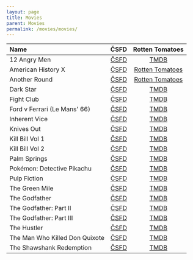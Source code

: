 ```yaml
---
layout: page
title: Movies
parent: Movies
permalink: /movies/movies/
---
```


| Name                                   | ČSFD                                                                              | Rotten Tomatoes                                                                |
|:---------------------------------------|:---------------------------------------------------------------------------------:|:------------------------------------------------------------------------------:|
| 12 Angry Men                           | [ČSFD](https://www.csfd.cz/film/6178-dvanact-rozhnevanych-muzu/prehled/)          | [TMDB](https://www.themoviedb.org/movie/389-12-angry-men)                      |
| American History X                     | [ČSFD](https://www.csfd.cz/film/5069-kult-hakoveho-krize/prehled/)                | [Rotten Tomatoes](https://www.rottentomatoes.com/m/american_history_x)         |
| Another Round                          | [ČSFD](https://www.csfd.cz/film/734768-chlast/prehled/)                           | [Rotten Tomatoes](https://www.rottentomatoes.com/m/another_round)              |
| Dark Star                              | [ČSFD](https://www.csfd.cz/film/1316-temna-hvezda/prehled/)                       | [TMDB](https://www.themoviedb.org/movie/1410-dark-star)                        |
| Fight Club                             | [ČSFD](https://www.csfd.cz/film/2667-klub-rvacu/prehled/)                         | [TMDB](https://www.themoviedb.org/movie/550-fight-club)                        |
| Ford v Ferrari (Le Mans' 66)           | [ČSFD](https://www.csfd.cz/film/332773-le-mans-66/prehled/)                       | [TMDB](https://www.themoviedb.org/movie/359724-ford-v-ferrari)                 |
| Inherent Vice                          | [ČSFD](https://www.csfd.cz/film/291647-inherent-vice/prehled/)                    | [TMDB](https://www.themoviedb.org/movie/171274-inherent-vice)                  |
| Knives Out                             | [ČSFD](https://www.csfd.cz/film/651342-na-noze/prehled/)                          | [TMDB](https://www.themoviedb.org/movie/546554-knives-out)                     |
| Kill Bill Vol 1                        | [ČSFD](https://www.csfd.cz/film/43483-kill-bill/prehled/)                         | [TMDB](https://www.themoviedb.org/movie/24-kill-bill-vol-1)                    |
| Kill Bill Vol 2                        | [ČSFD](https://www.csfd.cz/film/136304-kill-bill-2/prehled/)                      | [TMDB](https://www.themoviedb.org/movie/393-kill-bill-vol-2)                   |
| Palm Springs                           | [ČSFD](https://www.csfd.cz/film/811520-palm-springs/prehled/)                     | [TMDB](https://www.themoviedb.org/movie/587792-palm-springs)                   |
| Pokémon: Detective Pikachu             | [ČSFD](https://www.csfd.cz/film/546268-pokemon-detektiv-pikachu/prehled/)         | [TMDB](https://www.themoviedb.org/movie/447404-detective-pikachu)              |
| Pulp Fiction                           | [ČSFD](https://www.csfd.cz/film/8852-pulp-fiction-historky-z-podsveti/prehled/)   | [TMDB](https://www.themoviedb.org/movie/680-pulp-fiction)                      |
| The Green Mile                         | [ČSFD](https://www.csfd.cz/film/2292-zelena-mile/prehled/)                        | [TMDB](https://www.themoviedb.org/movie/497-the-green-mile)                    |
| The Godfather                          | [ČSFD](https://www.csfd.cz/film/1644-kmotr/prehled/)                              | [TMDB](https://www.themoviedb.org/movie/238-the-godfather)                     |
| The Godfather: Part II                 | [ČSFD](https://www.csfd.cz/film/1645-kmotr-ii/prehled/)                           | [TMDB](https://www.themoviedb.org/movie/240-the-godfather-part-ii)             |
| The Godfather: Part III                | [ČSFD](https://www.csfd.cz/film/1646-kmotr-iii/prehled/)                          | [TMDB](https://www.themoviedb.org/movie/242-the-godfather-part-iii)            |
| The Hustler                            | [ČSFD](https://www.csfd.cz/film/13052-hazardni-hrac/prehled/)                     | [TMDB](https://www.themoviedb.org/movie/990-the-hustler)                       |
| The Man Who Killed Don Quixote         | [ČSFD](https://www.csfd.cz/film/373104-muz-ktery-zabil-dona-quijota/prehled/)     | [TMDB](https://www.themoviedb.org/movie/297725-the-man-who-killed-don-quixote) |
| The Shawshank Redemption               | [ČSFD](https://www.csfd.cz/film/2294-vykoupeni-z-veznice-shawshank/prehled/)      | [TMDB](https://www.themoviedb.org/movie/278-the-shawshank-redemption)          |
